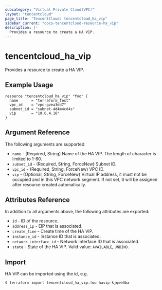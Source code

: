 ```yaml
---
subcategory: "Virtual Private Cloud(VPC)"
layout: "tencentcloud"
page_title: "TencentCloud: tencentcloud_ha_vip"
sidebar_current: "docs-tencentcloud-resource-ha_vip"
description: |-
  Provides a resource to create a HA VIP.
---
```


# tencentcloud_ha_vip

Provides a resource to create a HA VIP.

## Example Usage

```hcl
resource "tencentcloud_ha_vip" "foo" {
  name      = "terraform_test"
  vpc_id    = "vpc-gzea3dd7"
  subnet_id = "subnet-4d4m4cd4s"
  vip       = "10.0.4.16"
}
```

## Argument Reference

The following arguments are supported:

* `name` - (Required, String) Name of the HA VIP. The length of character is limited to 1-60.
* `subnet_id` - (Required, String, ForceNew) Subnet ID.
* `vpc_id` - (Required, String, ForceNew) VPC ID.
* `vip` - (Optional, String, ForceNew) Virtual IP address, it must not be occupied and in this VPC network segment. If not set, it will be assigned after resource created automatically.

## Attributes Reference

In addition to all arguments above, the following attributes are exported:

* `id` - ID of the resource.
* `address_ip` - EIP that is associated.
* `create_time` - Create time of the HA VIP.
* `instance_id` - Instance ID that is associated.
* `network_interface_id` - Network interface ID that is associated.
* `state` - State of the HA VIP. Valid value: `AVAILABLE`, `UNBIND`.


## Import

HA VIP can be imported using the id, e.g.

```
$ terraform import tencentcloud_ha_vip.foo havip-kjqwe4ba
```

